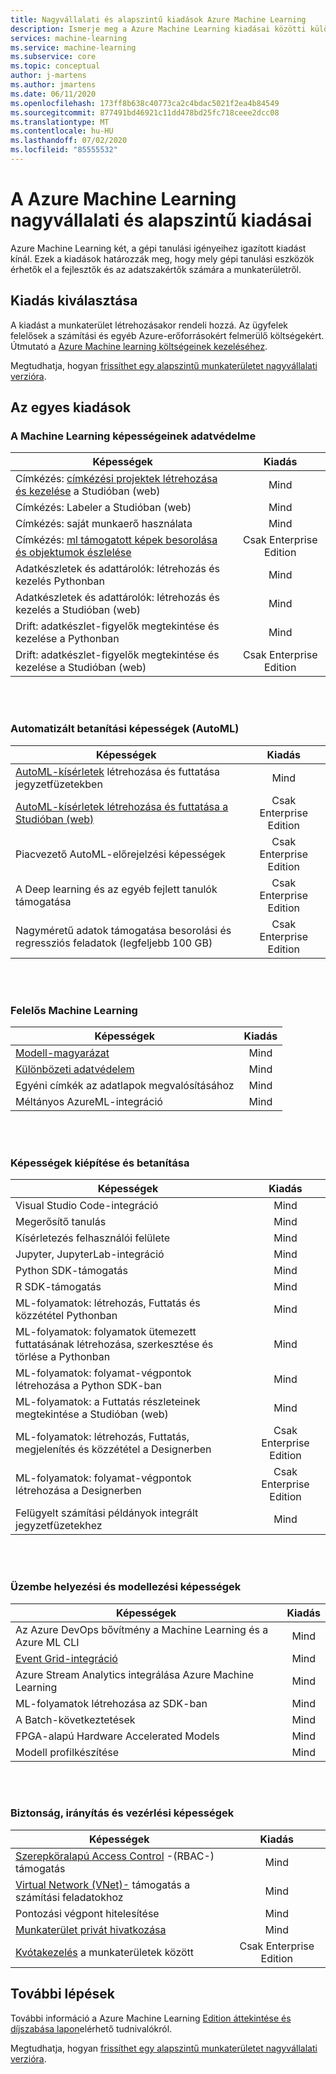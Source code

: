 ```yaml
---
title: Nagyvállalati és alapszintű kiadások Azure Machine Learning
description: Ismerje meg a Azure Machine Learning kiadásai közötti különbségeket.
services: machine-learning
ms.service: machine-learning
ms.subservice: core
ms.topic: conceptual
author: j-martens
ms.author: jmartens
ms.date: 06/11/2020
ms.openlocfilehash: 173ff8b638c40773ca2c4bdac5021f2ea4b84549
ms.sourcegitcommit: 877491bd46921c11dd478bd25fc718ceee2dcc08
ms.translationtype: MT
ms.contentlocale: hu-HU
ms.lasthandoff: 07/02/2020
ms.locfileid: "85555532"
---
```

# <a name="enterprise-and-basic-editions-of-azure-machine-learning"></a>A Azure Machine Learning nagyvállalati és alapszintű kiadásai 

Azure Machine Learning két, a gépi tanulási igényeihez igazított kiadást kínál. Ezek a kiadások határozzák meg, hogy mely gépi tanulási eszközök érhetők el a fejlesztők és az adatszakértők számára a munkaterületről.

## <a name="choose-an-edition"></a>Kiadás kiválasztása

A kiadást a munkaterület létrehozásakor rendeli hozzá. Az ügyfelek felelősek a számítási és egyéb Azure-erőforrásokért felmerülő költségekért. Útmutató a [Azure Machine learning költségeinek kezeléséhez](concept-plan-manage-cost.md).

Megtudhatja, hogyan [frissíthet egy alapszintű munkaterületet nagyvállalati verzióra](how-to-manage-workspace.md#upgrade). 

## <a name="whats-in-each-edition"></a>Az egyes kiadások

### <a name="data-for-machine-learning-capabilities"></a>A Machine Learning képességeinek adatvédelme  

| Képességek                     | Kiadás                 |
|------------------------------------------------------------------------------------|:-----------:|
| Címkézés: [címkézési projektek létrehozása és kezelése](tutorial-labeling.md) a Studióban (web)                                                | Mind                     |
| Címkézés: Labeler a Studióban (web)                                    | Mind                     |
| Címkézés: saját munkaerő használata                               | Mind                     |
| Címkézés: [ml támogatott képek besorolása és objektumok észlelése](how-to-label-images.md)                  | Csak Enterprise Edition |
| Adatkészletek és adattárolók: létrehozás és kezelés Pythonban                       | Mind                     |
| Adatkészletek és adattárolók: létrehozás és kezelés a Studióban (web)                         | Mind                     |
| Drift: adatkészlet-figyelők megtekintése és kezelése a Pythonban                           | Mind                     |
| Drift: adatkészlet-figyelők megtekintése és kezelése a Studióban (web)                            | Csak Enterprise Edition |


<br/>
<br/>

### <a name="automated-training-capabilities-automl"></a>Automatizált betanítási képességek (AutoML)

| Képességek    | Kiadás                 |
|------------------------------------------------------------------------------------|:-----------:|
| [AutoML-kísérletek](how-to-configure-auto-train.md) létrehozása és futtatása jegyzetfüzetekben               | Mind                     |
| [AutoML-kísérletek létrehozása és futtatása a Studióban (web)](how-to-use-automated-ml-for-ml-models.md)   | Csak Enterprise Edition |
| Piacvezető AutoML-előrejelzési képességek             | Csak Enterprise Edition |
| A Deep learning és az egyéb fejlett tanulók támogatása | Csak Enterprise Edition |
| Nagyméretű adatok támogatása besorolási és regressziós feladatok (legfeljebb 100 GB)                     | Csak Enterprise Edition |


<br/>
<br/>

### <a name="responsible-machine-learning"></a>Felelős Machine Learning

| Képességek    | Kiadás                 |
|------------------------------------------------------------------------------------|:-----------:|
| [Modell-magyarázat](how-to-machine-learning-interpretability-automl.md)                                              | Mind                     |
| [Különbözeti adatvédelem](how-to-differential-privacy.md)                          | Mind                     |
| Egyéni címkék az adatlapok megvalósításához    | Mind                     |
| Méltányos AzureML-integráció                                      | Mind                     |

<br/>
<br/>


### <a name="build-and-train-capabilities"></a>Képességek kiépítése és betanítása

| Képességek    | Kiadás                 |
|------------------------------------------------------------------------------------|:-----------:|
| Visual Studio Code-integráció                                                     | Mind                     |
| Megerősítő tanulás                                                             | Mind                     |
| Kísérletezés felhasználói felülete                                                                 | Mind                     |
| Jupyter, JupyterLab-integráció                                                    | Mind                     |
| Python SDK-támogatás                                                                 | Mind                     |
| R SDK-támogatás                                                                      | Mind                     |
| ML-folyamatok: létrehozás, Futtatás és közzététel Pythonban                           | Mind                     |
| ML-folyamatok: folyamatok ütemezett futtatásának létrehozása, szerkesztése és törlése a Pythonban| Mind                     |
| ML-folyamatok: folyamat-végpontok létrehozása a Python SDK-ban                                   | Mind                     |
| ML-folyamatok: a Futtatás részleteinek megtekintése a Studióban (web)                                              | Mind                     |
| ML-folyamatok: létrehozás, Futtatás, megjelenítés és közzététel a Designerben                  | Csak Enterprise Edition |
| ML-folyamatok: folyamat-végpontok létrehozása a Designerben | Csak Enterprise Edition |
| Felügyelt számítási példányok integrált jegyzetfüzetekhez                                 | Mind                     |


<br/>
<br/>

### <a name="deployment-and-model-management-capabilities"></a>Üzembe helyezési és modellezési képességek

| Képességek                            | Kiadás                 |
|------------------------------------------------------------------------------------|:-----------:|
| Az Azure DevOps bővítmény a Machine Learning és a Azure ML CLI                 | Mind                     |
| [Event Grid-integráció](how-to-use-event-grid.md)                                                             | Mind                     |
| Azure Stream Analytics integrálása Azure Machine Learning                       | Mind                     |
| ML-folyamatok létrehozása az SDK-ban                                                         | Mind                     |
| A Batch-következtetések                                                                  | Mind                     |
| FPGA-alapú Hardware Accelerated Models                                             | Mind                     |
| Modell profilkészítése                                                                    | Mind                     |

<br/>
<br/>

### <a name="security-governance-and-control-capabilities"></a>Biztonság, irányítás és vezérlési képességek

| Képességek     | Kiadás                 |
|------------------------------------------------------------------------------------|:-----------:|
| [Szerepköralapú Access Control](how-to-assign-roles.md) -(RBAC-) támogatás                                           | Mind                     |
| [Virtual Network (VNet)-](how-to-enable-virtual-network.md) támogatás a számítási feladatokhoz                                         | Mind                     |
| Pontozási végpont hitelesítése                                                    | Mind                     |
| [Munkaterület privát hivatkozása](how-to-configure-private-link.md)                                                            | Mind                     |
| [Kvótakezelés](how-to-manage-quotas.md) a munkaterületek között                                                 | Csak Enterprise Edition |

## <a name="next-steps"></a>További lépések

További információ a Azure Machine Learning [Edition áttekintése és díjszabása lapon](https://azure.microsoft.com/pricing/details/machine-learning/)elérhető tudnivalókról. 

Megtudhatja, hogyan [frissíthet egy alapszintű munkaterületet nagyvállalati verzióra](how-to-manage-workspace.md#upgrade). 
